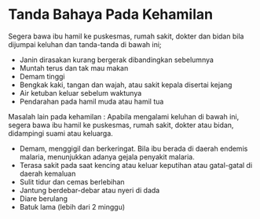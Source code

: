 # Tanda Bahaya Pada Kehamilan

Segera bawa ibu hamil ke puskesmas, rumah sakit, dokter dan bidan bila dijumpai keluhan dan tanda-tanda di bawah ini;

- Janin dirasakan kurang bergerak dibandingkan sebelumnya
- Muntah terus dan tak mau makan
- Demam tinggi
- Bengkak kaki, tangan dan wajah, atau sakit kepala disertai kejang
- Air ketuban keluar sebelum waktunya
- Pendarahan pada hamil muda atau hamil tua

Masalah lain pada kehamilan :
Apabila mengalami keluhan di bawah ini, segera bawa ibu hamil ke puskesmas, rumah sakit, dokter atau bidan, didampingi suami atau keluarga.
- Demam, menggigil dan berkeringat. Bila ibu berada di daerah endemis malaria, menunjukkan adanya gejala penyakit malaria.
- Terasa sakit pada saat kencing atau keluar keputihan atau gatal-gatal di daerah kemaluan
- Sulit tidur dan cemas berlebihan
- Jantung berdebar-debar atau nyeri di dada
- Diare berulang
- Batuk lama (lebih dari 2 minggu)